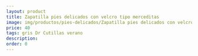 ```yaml
---
layout: product
title: Zapatilla pies delicados con velcro tipo merceditas
image: img/productos/pies-delicados/Zapatilla pies delicados con velcro tipo merceditas=40=gris Dr Cutillas verano.webp
price: 40
tags: gris Dr Cutillas verano
description: 
order: 0
---
```


